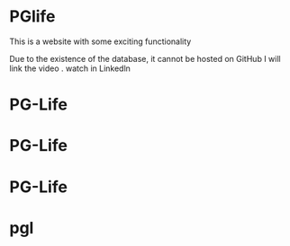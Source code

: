 # PGlife
This is a website with some exciting functionality 

Due to the existence of the database, it cannot be hosted on GitHub
I will link the video . watch in Linkedln
# PG-Life
# PG-Life
# PG-Life
# pgl
